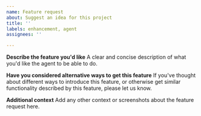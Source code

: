 ```yaml
---
name: Feature request
about: Suggest an idea for this project
title: ''
labels: enhancement, agent
assignees: ''

---
```


**Describe the feature you'd like**
A clear and concise description of what you'd like the agent to be able to do.

**Have you considered alternative ways to get this feature**
If you've thought about different ways to introduce this feature, or otherwise get similar functionality described by this feature, please let us know.

**Additional context**
Add any other context or screenshots about the feature request here.
